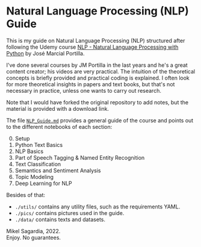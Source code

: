# Natural Language Processing (NLP) Guide

This is my guide on Natural Language Processing (NLP) structured after following the Udemy course [NLP - Natural Language Processing with Python](https://www.udemy.com/course/nlp-natural-language-processing-with-python/) by José Marcial Portilla.

I've done several courses by JM Portilla in the last years and he's a great content creator; his videos are very practical. The intuition of the theoretical concepts is briefly provided and practical coding is explained. I often look for more theoretical insights in papers and text books, but that's not necessary in practice, unless one wants to carry out research.

Note that I would have forked the original repository to add notes, but the material is provided with a download link.

The file [`NLP_Guide.md`](NLP_Guide.md) provides a general guide of the course and points out to the different notebooks of each section:

0. Setup
2. Python Text Basics
3. NLP Basics
4. Part of Speech Tagging & Named Entity Recognition
5. Text Classification
6. Semantics and Sentiment Analysis
7. Topic Modeling
8. Deep Learning for NLP

Besides of that:

- `./utils/` contains any utility files, such as the requirements YAML.
- `./pics/` contains pictures used in the guide.
- `./data/` contains texts and datasets.

Mikel Sagardia, 2022.  
Enjoy. No guarantees.

